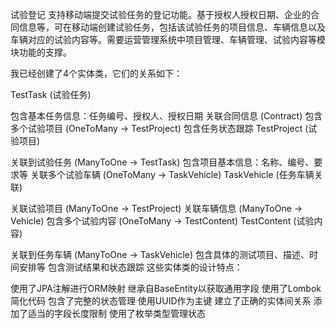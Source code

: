 试验登记
支持移动端提交试验任务的登记功能。基于授权人授权日期、企业的合同信息等，可在移动端创建试验任务，包括该试验任务的项目信息、车辆信息以及车辆对应的试验内容等。需要运营管理系统中项目管理、车辆管理、试验内容等模块功能的支撑。

我已经创建了4个实体类，它们的关系如下：

TestTask (试验任务)

包含基本任务信息：任务编号、授权人、授权日期
关联合同信息 (Contract)
包含多个试验项目 (OneToMany -> TestProject)
包含任务状态跟踪
TestProject (试验项目)

关联到试验任务 (ManyToOne -> TestTask)
包含项目基本信息：名称、编号、要求等
关联多个试验车辆 (OneToMany -> TaskVehicle)
TaskVehicle (任务车辆关联)

关联试验项目 (ManyToOne -> TestProject)
关联车辆信息 (ManyToOne -> Vehicle)
包含多个试验内容 (OneToMany -> TestContent)
TestContent (试验内容)

关联到任务车辆 (ManyToOne -> TaskVehicle)
包含具体的测试项目、描述、时间安排等
包含测试结果和状态跟踪
这些实体类的设计特点：

使用了JPA注解进行ORM映射
继承自BaseEntity以获取通用字段
使用了Lombok简化代码
包含了完整的状态管理
使用UUID作为主键
建立了正确的实体间关系
添加了适当的字段长度限制
使用了枚举类型管理状态